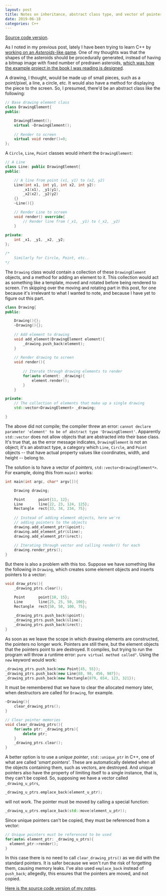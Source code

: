 ```yaml
---
layout: post
title: Notes on inheritance, abstract class type, and vector of pointers in C++
date: 2019-06-18
categories: C++
---
```


[Source code version](https://github.com/liamst19/notes-ptr-vector/blob/master/ptr-notes.cpp).


As I noted in my previous post, lately I have been trying to learn C++ by [working on an *Asteroids*-like game](https://github.com/liamst19/asteroids-study). One of my thoughts was that the shapes of the asteroids should be procedurally generated, instead of having a bitmap image with fixed number of predrawn asteroids, [which was how the example project in the book I was reading is designed](https://github.com/gameprogcpp/code/tree/master/Chapter03).

A drawing, I thought, would be made up of small pieces, such as a point/pixel, a line, a circle, etc. It would also have a method for displaying the piece to the screen. So, I presumed, there'd be an abstract class like the following:

```c++
// Base drawing element class
class DrawingElement{
public:

    DrawingElement();
    virtual ~DrawingElement();
    
    // Render to screen
    virtual void render()=0;
};
```

A `Circle`, `Line`, `Point` classes would inherit the `DrawingElement`:

```c++
// A Line
class Line: public DrawingElement{
public:

    // A line from point (x1, y1) to (x2, y2)
    Line(int x1, int y1, int x2, int y2):
        _x1(x1), _y1(y1), 
        _x2(x2), _y2(y2)
    {}
    ~Line(){}

    // Render Line to screen
    void render() override{
        // Render line from (_x1, _y1) to (_x2, _y2)
    }
    
private: 
    int _x1, _y1, _x2, _y2;
};

/* 
    Similarly for Circle, Point, etc.. 
*/
```

The `Drawing` class would contain a collection of these `DrawingElement` objects, and a method for adding an element to it. This collection would act as something like a template, moved and rotated before being rendered to screen. I'm skipping over the moving and rotating part in this post, for one because it's irrelevant to what I wanted to note, and because I have yet to figure out this part.

```c++
class Drawing{
public:

    Drawing(){};
    ~Drawing(){};
    
    // Add element to drawing
    void add_element(DrawingElement element){
        _drawing.push_back(element);
    }
    
    // Render drawing to screen
    void render(){
    
        // Iterate through drawing elements to render
        for(auto element: _drawing){
            element.render();
        }
    }

private:
    // The collection of elements that make up a single drawing
    std::vector<DrawingElement> _drawing;

}
```

The above did not compile; the compiler threw an error: `cannot declare parameter 'element' to be of abstract type 'DrawingElement'`. Apparently `std::vector` does not allow objects that are abstracted into their base class. It's true that, as the error message indicates, `DrawingElement` is not an object; it's an abstract type, a category which `Line`, `Circle`, and `Point` objects -- that have actual property values like coordinates, width, and height -- belong to.

The solution is to have a vector of *pointers*, `std::vector<DrawingElement*>`. For example, doing this from `main()` works:

```c++
int main(int argc, char* argv[]){

    Drawing drawing;

    Point      point{11, 12};
    Line       line{22, 23, 124, 125};
    Rectangle  rect{33, 34, 234, 75};
    
    // Instead of adding element objects, here we're 
    // adding pointers to the objects
    drawing.add_element_ptr(&point);
    drawing.add_element_ptr(&line);
    drawing.add_element_ptr(&rect);
    
    // Iterating through vector and calling render() for each
    drawing.render_ptrs();
}
```

But there is also a problem with this too. Suppose we have something like the following in `Drawing`, which creates some element objects and inserts pointers to a vector:

```c++
void draw_ptrs(){
    _drawing_ptrs.clear();

    Point      point{10, 15};
    Line       line{25, 25, 50, 100};
    Rectangle  rect{50, 50, 100, 75};
    
    _drawing_ptrs.push_back(&point);
    _drawing_ptrs.push_back(&line);
    _drawing_ptrs.push_back(&rect);
}
```

As soon as we leave the scope in which drawing elements are constructed, the pointers no longer work. Pointers are still there, but the element objects that the pointers point to are destroyed. It compiles, but trying to run the program will throw a runtime error: `pure virtual method called"`. Using the `new` keyword would work:

```c++
_drawing_ptrs.push_back(new Point{45, 55});
_drawing_ptrs.push_back(new Line{88, 98, 456, 987});
_drawing_ptrs.push_back(new Rectangle{879, 654, 123, 321});
```

It must be remembered that we have to clear the allocated memory later, when destructors are called for `Drawing`, for example.

```c++
~Drawing(){
    clear_drawing_ptrs();
}

// Clear pointer memories
void clear_drawing_ptrs(){
    for(auto ptr: _drawing_ptrs){
        delete ptr;
    }
    _drawing_ptrs.clear();
}
```

A better option is to use a *unique pointer*, `std::unique_ptr` in C++, one of what are called '*smart pointers*'. These are automatically deleted when all the objects containing them, such as vectors, are destroyed. And unique pointers also have the property of limiting itself to a single instance, that is, they can't be copied. So, supposing we have a vector called `_drawing_u_ptrs`,

```c++
_drawing_u_ptrs.emplace_back(element_u_ptr);
```

will not work. The pointer must be moved by calling a special function:

```c++
_drawing_u_ptrs.emplace_back(std::move(element_u_ptr));
```

Since unique pointers can't be copied, they must be referenced from a vector:

```c++
// Unique pointers must be referenced to be used
for(auto& element_ptr: _drawing_u_ptrs){
  element_ptr->render();
}
```

In this case there is no need to call `clear_drawing_ptrs()` as we did with the standard pointers. It is safer because we won't run the risk of forgetting them, causing memory leaks. I've also used `emplace_back` instead of `push_back`; allegedly, this ensures that the pointers are moved, and not copied.

[Here is the source code version of my notes](https://github.com/liamst19/notes-ptr-vector/blob/master/ptr-notes.cpp).
